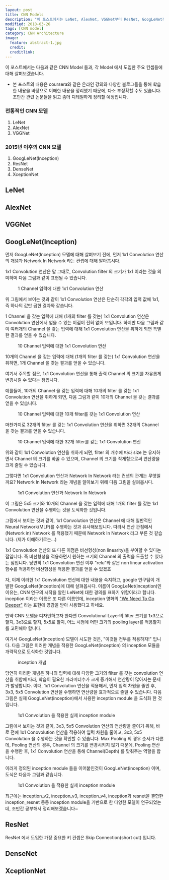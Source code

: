 ```yaml
---
layout: post
title: CNN Models
description: "이 포스트에서는 LeNet, AlexNet, VGGNet부터 ResNet, GoogLeNet까지 다양한 CNN Model들과 Model들에서 사용한 주요 컨셉 등에 대해 다룰 예정입니다."
modified: 2018-03-26
tags: [CNN model]
category: CNN Architecture
image:
  feature: abstract-1.jpg
  credit:
  creditlink:
---
```


이 포스트에서는 다음과 같은 CNN Model 들과, 각 Model 에서 도입한 주요 컨셉들에 대해 살펴보겠습니다.

* 본 포스트의 내용은 coursera와 같은 온라인 강의와 다양한 블로그들을 통해 학습한 내용을 바탕으로 이해한 내용을 정리했기 때문에, 다소 부정확할 수도 있습니다. 조만간 관련 논문들을 읽고 좀더 디테일하게 정리할 예정입니다.

### 전통적인 CNN 모델
1. LeNet
2. AlexNet
3. VGGNet

### 2015년 이후의 CNN 모델
1. GoogLeNet(Inception)
2. ResNet
3. DenseNet
4. XceptionNet


## LeNet

## AlexNet

## VGGNet

## GoogLeNet(Inception)

먼저 GoogLeNet(Inception) 모델에 대해 살펴보기 전에, 먼저 1x1 Convolution 연산의 개념과 Network In Network 라는 컨셉에 대해 알아봅시다.

1x1 Convolution 연산은 말 그대로, Convolution filter 의 크기가 1x1 이라는 것을 의미하며 다음 그림과 같이 표현될 수 있습니다.

<figure>
	<img src="/images/contents/1x1Conv_1.jpg" alt="">
	<figcaption>1 Channel 입력에 대한 1x1 Convolution 연산</figcaption>
</figure>

위 그림에서 보이는 것과 같이 1x1 Convolution 연산은 단순히 각각의 입력 값에 1x1, 즉 하나의 값만 곱한 결과와 같습니다.

1 Channel 을 갖는 입력에 대해 (1개의 filter 를 갖는) 1x1 Convolution 연산은 Convolution 연산에서 얻을 수 있는 이점이 전혀 없어 보입니다. 하지만 다음 그림과 같이 여러개의 Channel 을 갖는 입력에 대해 1x1 Convolution 연산을 취하게 되면 특별한 결과를 얻을 수 있습니다.

<figure>
	<img src="/images/contents/1x1Conv_2.jpg" alt="">
	<figcaption>10 Channel 입력에 대한 1x1 Convolution 연산</figcaption>
</figure>

10개의 Channel 을 갖는 입력에 대해 (1개의 filter 를 갖는) 1x1 Convolution 연산을 취하면, 1개 Channel 을 갖는 결과를 얻을 수 있습니다.

여기서 주목할 점은, 1x1 Convolution 연산을 통해 출력 Channel 의 크기를 자유롭게 변경시킬 수 있다는 점입니다.

예를들어, 10개의 Channel 을 갖는 입력에 대해 10개의 filter 를 갖는 1x1 Convolution 연산을 취하게 되면, 다음 그림과 같이 10개의 Channel 을 갖는 결과를 얻을 수 있습니다.

<figure>
	<img src="/images/contents/1x1Conv_3.jpg" alt="">
	<figcaption>10 Channel 입력에 대한 10개 filter를 갖는 1x1 Convolution 연산</figcaption>
</figure>

마찬가지로 32개의 filter 를 갖는 1x1 Convolution 연산을 취하면 32개의 Channel 을 갖는 결과를 얻을 수 있습니다.

<figure>
	<img src="/images/contents/1x1Conv_4.jpg" alt="">
	<figcaption>10 Channel 입력에 대한 32개 filter를 갖는 1x1 Convolution 연산</figcaption>
</figure>

위와 같이 1x1 Convolution 연산을 취하게 되면, filter 의 개수에 따라 size 는 유지하면서 Channel 의 크기를 바꿀 수 있으며, Channel 의 크기를 작게함으로써 연산량을 크게 줄일 수 있습니다.

그렇다면 1x1 Convolution 연산과 Network In Network 라는 컨셉의 관계는 무엇일까요? Network In Network 라는 개념을 알아보기 위해 다음 그림을 살펴봅시다.

<figure>
	<img src="/images/contents/1x1Conv_NIN.jpg" alt="">
	<figcaption>1x1 Convolution 연산과 Network In Network</figcaption>
</figure>

이 그림은 5x5 크기와 10개의 Channel 을 갖는 입력에 대해 1개의 filter 를 갖는 1x1 Convolution 연산을 수행하는 것을 도식화한 것입니다.

그림에서 보이는 것과 같이, 1x1 Convolution 연산은 Channel 에 대해 일반적인 Neural Network(MLP)를 수행하는 것과 유사해보입니다.
따라서 연산 관점에서(Network in) Network 를 적용했기 때문에 Network In Network 라고 부른 것 같습니다. (제가 이해하기로는...)

1x1 Convolution 연산의 또 다른 이점은 비선형성(non linearity)을 부여할 수 있다는 점입니다. 즉 비선형성을 적용하면서 원하는 크기의 Channel 의 출력을 도출할 수 있다는 점입니다.
당연히 1x1 Convolution 연산 이후 "relu"와 같은 non linear activation 함수를 적용하면 비선형성을 적용한 결과를 얻을 수 있겠죠

자, 이제 이러한 1x1 Convolution 연산에 대한 내용을 숙지하고, google 연구팀이 개발한 GoogLeNet(inception)에 대해 살펴봅시다.
이름이 GoogLeNet(inception)인 이유는, CNN 연구의 시작을 알린 LeNet에 대한 경의를 표하기 위함이라고 합니다. inception 이라는 이름은 또 다른 이름인데, inception 영화의 ["We Need To Go Deeper"](http://knowyourmeme.com/memes/we-need-to-go-deeper) 라는 표현에 영감을 받아 사용했다고 하네요.

만약 CNN 모델을 디자인하고자 한다면 Convolutional Layer의 filter 크기를 1x3으로 할지, 3x3으로 할지, 5x5로 할지, 어느 시점에 어떤 크기의 pooling layer를 적용할지를 고민해야 합니다.

여기서 GoogLeNet(inception) 모델이 시도한 것은, "이것들 전부를 적용하자!" 입니다. 다음 그림은 이러한 개념을 적용한 GoogLeNet(inception) 의 inception 모듈을 개략적으로 도식화한 것입니다.

<figure>
	<img src="/images/contents/inception_1.jpg" alt="">
	<figcaption>inception 개념</figcaption>
</figure>

당연히 이러한 개념은 하나의 입력에 대해 다양한 크기의 filter 를 갖는 convolution 연산을 취함에 따라, 학습이 필요한 파라미터수가 크게 증가해서 연산량이 많아지는 문제가 발생합니다.
이때, 1x1 Convolution 연산을 적용해서, 먼저 입력 차원을 줄인 후, 3x3, 5x5 Convolution 연산을 수행하면 연산량을 효과적으로 줄일 수 있습니다.
다음 그림은 실제 GoogLeNet(inception)에서 사용한 inception module 을 도식화 한 것입니다.

<figure>
	<img src="/images/contents/inception_module.jpg" alt="">
	<figcaption>1x1 Convolution 을 적용한 실제 inception module</figcaption>
</figure>

그림에서 보이는 것과 같이, 3x3, 5x5 Convolution 연산의 연산량을 줄이기 위해, 바로 전에 1x1 Conovolution 연산을 적용하여 입력 차원을 줄이고, 3x3, 5x5 Convolution 을 수행하는 것을 확인할 수 있습니다.
Max Pooling 의 경우 순서가 다른데, Pooling 연산의 경우, Channel 의 크기를 변경시키지 않기 때문에, Pooling 연산을 수행한 후, 1x1 Convolution 연산을 통해 Channel(Depth) 를 맞춰주는 역할을 합니다.

이러게 정의된 inception module 들을 이어붙인것이 GoogLeNet(inception) 이며, 도식은 다음과 그림과 같습니다.

<figure>
	<img src="/images/contents/googlenet_model.JPG" alt="">
	<figcaption>1x1 Convolution 을 적용한 실제 inception module</figcaption>
</figure>

최근에는 inception_v2, inception_v3, inception_v4, inception과 resnet을 결합한 inception_resnet 등등 inception module을 기반으로 한 다양한 모델이 연구되었는데,
조만간 공부해서 정리해보겠습니다~

## ResNet

ResNet 에서 도입한 가장 중요한 키 컨셉은 Skip Connection(short cut) 입니다.

## DenseNet

## XceptionNet